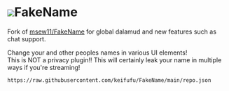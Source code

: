 # ![](icon.png)FakeName

Fork of [msew11/FakeName](https://github.com/msew11/FakeName) for global dalamud and new features such as chat support.

Change your and other peoples names in various UI elements!  
This is NOT a privacy plugin!! This will certainly leak your name in multiple ways if you're streaming!

```
https://raw.githubusercontent.com/keifufu/FakeName/main/repo.json
```

